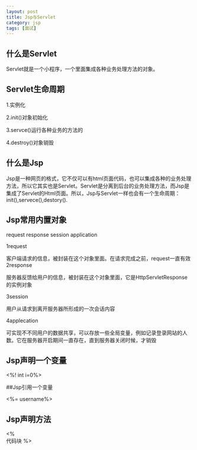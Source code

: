 ```yaml
---
layout: post
title: Jsp与Servlet
category: jsp
tags: [面试]
---
```

## 什么是Servlet

Servlet就是一个小程序，一个里面集成各种业务处理方法的对象。

## Servlet生命周期

1.实例化

2.init()对象初始化

3.servce()运行各种业务的方法的

4.destroy()对象销毁  


## 什么是Jsp

Jsp是一种网页的格式，它不仅可以有html页面代码，也可以集成各种的业务处理方法，所以它其实也是Servlet。Servlet是分离到后台的业务处理方法，而Jsp是集成了Servlet的Html页面。所以，Jsp与Servlet一样也会有一个生命周期：  
init(),servece(),destory().

## Jsp常用内置对象

request  response session  application

1request

客户端请求的信息，被封装在这个对象里面。在请求完成之前，request一直有效
2response

服务器反馈给用户的信息，被封装在这个对象里面，它是HttpServletResponse的实例对象

3session

用户从请求到离开服务器所形成的一次会话内容

4applecation

可实现不不同用户的数据共享，可以存放一些全局变量，例如记录登录网站的人数。它在服务器开启期间一直存在，直到服务器关闭时候，才销毁

## Jsp声明一个变量

<%! int i=0%>

##Jsp引用一个变量

<%= username%>

## Jsp声明方法
<%  
     代码块
%>
